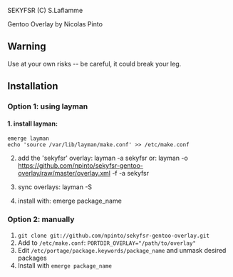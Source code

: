 
SEKYFSR (C) S.Laflamme

Gentoo Overlay by Nicolas Pinto

## Warning

Use at your own risks -- be careful, it could break your leg.

## Installation

### Option 1: using layman
#### 1. install layman:
    emerge layman
    echo 'source /var/lib/layman/make.conf' >> /etc/make.conf

2. add the 'sekyfsr' overlay:
    layman -a sekyfsr
or: 
    layman -o https://github.com/npinto/sekyfsr-gentoo-overlay/raw/master/overlay.xml -f -a sekyfsr
  
3. sync overlays:
    layman -S

4. install with:
    emerge package_name

### Option 2: manually
1. ``git clone git://github.com/npinto/sekyfsr-gentoo-overlay.git``
2. Add to ``/etc/make.conf``:
``PORTDIR_OVERLAY="/path/to/overlay"``
3. Edit ``/etc/portage/package.keywords/package_name`` and unmask desired packages
4. Install with ``emerge package_name``

